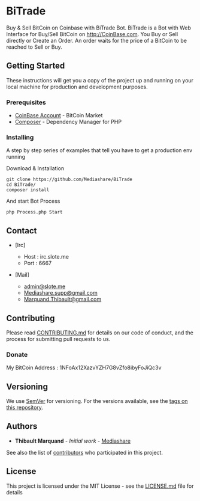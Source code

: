 # BiTrade

Buy & Sell BitCoin on Coinbase with BiTrade Bot.
BiTrade is a Bot with Web Interface for Buy/Sell BitCoin on http://CoinBase.com. You Buy or Sell directly or Create an Order. An order waits for the price of a BitCoin to be reached to Sell or Buy.

## Getting Started

These instructions will get you a copy of the project up and running on your local machine for production and development purposes.

### Prerequisites

* [CoinBase Account](http://coinbase.com) - BitCoin Market
* [Composer](https://getcomposer.org/) - Dependency Manager for PHP

### Installing

A step by step series of examples that tell you have to get a production env running

Download & Installation


```
git clone https://github.com/Mediashare/BiTrade
cd BiTrade/
composer install
```
And start Bot Process
```
php Process.php Start
```


## Contact

* [Irc]
  * Host : irc.slote.me
  * Port : 6667

* [Mail]
  * admin@slote.me
  * Mediashare.supp@gmail.com
  * Marquand.Thibault@gmail.com

## Contributing

Please read [CONTRIBUTING.md](CONTRIBUTING.md) for details on our code of conduct, and the process for submitting pull requests to us.

### Donate
My BitCoin Address : 1NFoAx12XazvYZH7G8vZfo8ibyFoJiQc3v

## Versioning

We use [SemVer](http://semver.org/) for versioning. For the versions available, see the [tags on this repository](https://github.com/your/project/tags). 

## Authors

* **Thibault Marquand** - *Initial work* - [Mediashare](https://github.com/Mediashare)

See also the list of [contributors](https://github.com/Mediashare/BiTrade/graphs/contributors) who participated in this project.

## License

This project is licensed under the MIT License - see the [LICENSE.md](LICENSE.md) file for details